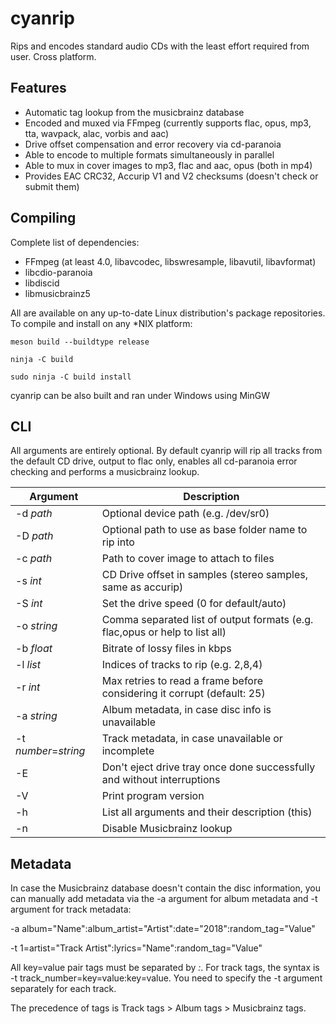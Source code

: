 cyanrip
=======
Rips and encodes standard audio CDs with the least effort required from user. Cross platform.

Features
--------
 * Automatic tag lookup from the musicbrainz database
 * Encoded and muxed via FFmpeg (currently supports flac, opus, mp3, tta, wavpack, alac, vorbis and aac)
 * Drive offset compensation and error recovery via cd-paranoia
 * Able to encode to multiple formats simultaneously in parallel
 * Able to mux in cover images to mp3, flac and aac, opus (both in mp4)
 * Provides EAC CRC32, Accurip V1 and V2 checksums (doesn't check or submit them)


Compiling
---------
Complete list of dependencies:

 * FFmpeg (at least 4.0, libavcodec, libswresample, libavutil, libavformat)
 * libcdio-paranoia
 * libdiscid
 * libmusicbrainz5

All are available on any up-to-date Linux distribution's package repositories. To compile and install on any *NIX platform:

`meson build --buildtype release`

`ninja -C build`

`sudo ninja -C build install`

cyanrip can be also built and ran under Windows using MinGW


CLI
---

All arguments are entirely optional. By default cyanrip will rip all tracks from the default CD drive, output to flac only, enables all cd-paranoia error checking and performs a musicbrainz lookup.

| Argument             | Description                                                                |
|----------------------|----------------------------------------------------------------------------|
| -d *path*            | Optional device path (e.g. /dev/sr0)                                       |
| -D *path*            | Optional path to use as base folder name to rip into                       |
| -c *path*            | Path to cover image to attach to files                                     |
| -s *int*             | CD Drive offset in samples (stereo samples, same as accurip)               |
| -S *int*             | Set the drive speed (0 for default/auto)                                   |
| -o *string*          | Comma separated list of output formats (e.g. flac,opus or help to list all)|
| -b *float*           | Bitrate of lossy files in kbps                                             |
| -l *list*            | Indices of tracks to rip (e.g. 2,8,4)                                      |
| -r *int*             | Max retries to read a frame before considering it corrupt (default: 25)    |
| -a *string*          | Album metadata, in case disc info is unavailable                           |
| -t *number*=*string* | Track metadata, in case unavailable or incomplete                          |
| -E                   | Don't eject drive tray once done successfully and without interruptions    |
| -V                   | Print program version                                                      |
| -h                   | List all arguments and their description (this)                            |
| -n                   | Disable Musicbrainz lookup                                                 |


Metadata
--------

In case the Musicbrainz database doesn't contain the disc information, you can manually add metadata via the -a argument for album metadata and -t argument for track metadata:

-a album="Name":album_artist="Artist":date="2018":random_tag="Value"

-t 1=artist="Track Artist":lyrics="Name":random_tag="Value"

All key=value pair tags must be separated by *:*. For track tags, the syntax is -t track_number=key=value:key=value. You need to specify the -t argument separately for each track.

The precedence of tags is Track tags > Album tags > Musicbrainz tags.
